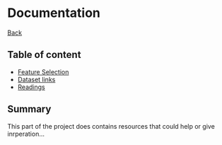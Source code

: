 # Documentation
[Back](/)

## Table of content
- [Feature Selection](/docs/fs-links.md)
- [Dataset links](/docs/links.md)
- [Readings](/docs/reading.md)

## Summary
This part of the project does contains resources that could help or give inrperation...